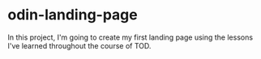 # odin-landing-page

In this project, I'm going to create my first landing page using the lessons I've learned throughout the course of TOD.

